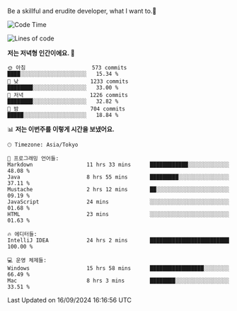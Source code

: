 Be a skillful and erudite developer, what I want to.👶

<!--START_SECTION:waka-->
![Code Time](http://img.shields.io/badge/Code%20Time-1%2C273%20hrs%202%20mins-blue)

![Lines of code](https://img.shields.io/badge/%EC%A0%80%EB%8A%94%20%EC%97%AC%ED%83%9C%EA%B9%8C%EC%A7%80%20-2.9%20million%20%EC%A4%84%EC%9D%98%20%EC%BD%94%EB%93%9C%EB%A5%BC%20%EC%9E%91%EC%84%B1%ED%96%88%EC%96%B4%EC%9A%94.-blue)

**저는 저녁형 인간이에요. 🦉** 

```text
🌞 아침                     573 commits         ████░░░░░░░░░░░░░░░░░░░░░   15.34 % 
🌆 낮　                     1233 commits        ████████░░░░░░░░░░░░░░░░░   33.00 % 
🌃 저녁                     1226 commits        ████████░░░░░░░░░░░░░░░░░   32.82 % 
🌙 밤　                     704 commits         █████░░░░░░░░░░░░░░░░░░░░   18.84 % 
```


📊 **저는 이번주를 이렇게 시간을 보냈어요.** 

```text
🕑︎ Timezone: Asia/Tokyo

💬 프로그래밍 언어들: 
Markdown                 11 hrs 33 mins      ████████████░░░░░░░░░░░░░   48.08 % 
Java                     8 hrs 55 mins       █████████░░░░░░░░░░░░░░░░   37.11 % 
Mustache                 2 hrs 12 mins       ██░░░░░░░░░░░░░░░░░░░░░░░   09.19 % 
JavaScript               24 mins             ░░░░░░░░░░░░░░░░░░░░░░░░░   01.68 % 
HTML                     23 mins             ░░░░░░░░░░░░░░░░░░░░░░░░░   01.63 % 

🔥 에디터들: 
IntelliJ IDEA            24 hrs 2 mins       █████████████████████████   100.00 % 

💻 운영 체제들: 
Windows                  15 hrs 58 mins      █████████████████░░░░░░░░   66.49 % 
Mac                      8 hrs 3 mins        ████████░░░░░░░░░░░░░░░░░   33.51 % 
```


 Last Updated on 16/09/2024 16:16:56 UTC
<!--END_SECTION:waka-->
